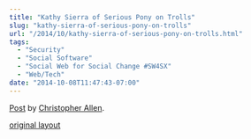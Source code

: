 ```yaml
---
title: "Kathy Sierra of Serious Pony on Trolls"
slug: "kathy-sierra-of-serious-pony-on-trolls"
url: "/2014/10/kathy-sierra-of-serious-pony-on-trolls.html"
tags:
  - "Security"
  - "Social Software"
  - "Social Web for Social Change #SW4SX"
  - "Web/Tech"
date: "2014-10-08T11:47:43-07:00"
---
```

<div id="fb-root"></div> <script id="facebook-jssdk" src="//connect.facebook.net/en_US/all.js#xfbml=1"></script>
<div class="fb-post" data-href="https://www.facebook.com/ChristopherRayAllen/posts/10152731956065540" data-width="600"><div class="fb-xfbml-parse-ignore"><a href="https://www.facebook.com/ChristopherRayAllen/posts/10152731956065540">Post</a> by <a href="https://www.facebook.com/ChristopherRayAllen">Christopher Allen</a>.</div></div>
<p class="previous"><a href="/previous/2014/10/kathy-sierra-of-serious-pony-on-trolls.html" rel="syndication nofollow" class="u-syndication" >original layout</a></p>
